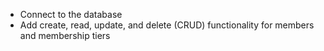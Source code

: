  - Connect to the database
 - Add create, read, update, and delete (CRUD) functionality for members and membership tiers
